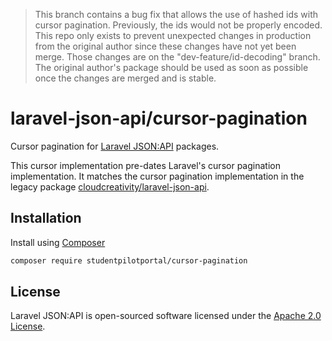 > This branch contains a bug fix that allows the use of hashed ids with cursor pagination. Previously, the ids would not be properly encoded. This repo only exists to prevent unexpected changes in production from the original author since these changes have not yet been merge. Those changes are on the "dev-feature/id-decoding" branch. The original author's package should be used as soon as possible once the changes are merged and is stable.

# laravel-json-api/cursor-pagination

Cursor pagination for [Laravel JSON:API](https://laraveljsonapi.io) packages.

This cursor implementation pre-dates Laravel's cursor pagination implementation. It matches the cursor pagination implementation
in the legacy package [cloudcreativity/laravel-json-api](https://github.com/cloudcreativity/laravel-json-api).

## Installation

Install using [Composer](https://getcomposer.org)

```bash
composer require studentpilotportal/cursor-pagination
```

## License

Laravel JSON:API is open-sourced software licensed under the [Apache 2.0 License](./LICENSE).
